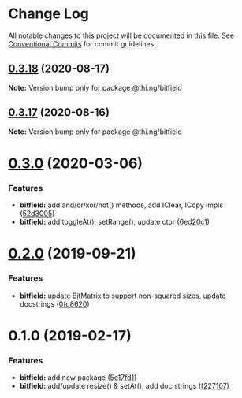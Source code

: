# Change Log

All notable changes to this project will be documented in this file.
See [Conventional Commits](https://conventionalcommits.org) for commit guidelines.

## [0.3.18](https://github.com/thi-ng/umbrella/compare/@thi.ng/bitfield@0.3.17...@thi.ng/bitfield@0.3.18) (2020-08-17)

**Note:** Version bump only for package @thi.ng/bitfield





## [0.3.17](https://github.com/thi-ng/umbrella/compare/@thi.ng/bitfield@0.3.16...@thi.ng/bitfield@0.3.17) (2020-08-16)

**Note:** Version bump only for package @thi.ng/bitfield





# [0.3.0](https://github.com/thi-ng/umbrella/compare/@thi.ng/bitfield@0.2.8...@thi.ng/bitfield@0.3.0) (2020-03-06)


### Features

* **bitfield:** add and/or/xor/not() methods, add IClear, ICopy impls ([52d3005](https://github.com/thi-ng/umbrella/commit/52d3005281c90b89d41d3b2504e3eb47cafa6e03))
* **bitfield:** add toggleAt(), setRange(), update ctor ([6ed20c1](https://github.com/thi-ng/umbrella/commit/6ed20c13768fe3bdd38990ee79c865a13775fc2d))





# [0.2.0](https://github.com/thi-ng/umbrella/compare/@thi.ng/bitfield@0.1.12...@thi.ng/bitfield@0.2.0) (2019-09-21)

### Features

* **bitfield:** update BitMatrix to support non-squared sizes, update docstrings ([0fd8620](https://github.com/thi-ng/umbrella/commit/0fd8620))

# 0.1.0 (2019-02-17)

### Features

* **bitfield:** add new package ([5e17fd1](https://github.com/thi-ng/umbrella/commit/5e17fd1))
* **bitfield:** add/update resize() & setAt(), add doc strings ([f227107](https://github.com/thi-ng/umbrella/commit/f227107))
